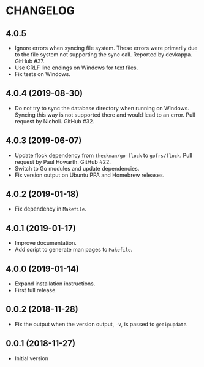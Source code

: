 # CHANGELOG

## 4.0.5

* Ignore errors when syncing file system. These errors were primarily due
  to the file system not supporting the sync call. Reported by devkappa.
  GitHub #37.
* Use CRLF line endings on Windows for text files.
* Fix tests on Windows.

## 4.0.4 (2019-08-30)

* Do not try to sync the database directory when running on Windows.
  Syncing this way is not supported there and would lead to an error. Pull
  request by Nicholi. GitHub #32.

## 4.0.3 (2019-06-07)

* Update flock dependency from `theckman/go-flock` to `gofrs/flock`. Pull
  request by Paul Howarth. GitHub #22.
* Switch to Go modules and update dependencies.
* Fix version output on Ubuntu PPA and Homebrew releases.

## 4.0.2 (2019-01-18)

* Fix dependency in `Makefile`.

## 4.0.1 (2019-01-17)

* Improve documentation.
* Add script to generate man pages to `Makefile`.

## 4.0.0 (2019-01-14)

* Expand installation instructions.
* First full release.

## 0.0.2 (2018-11-28)

* Fix the output when the version output, `-V`, is passed to `geoipupdate`.

## 0.0.1 (2018-11-27)

* Initial version
